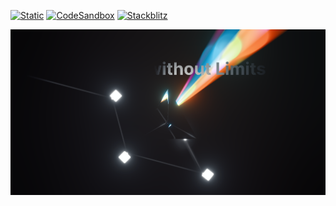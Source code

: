 [![Static](https://img.shields.io/badge/demo-%23646CFF.svg?logo=html5&logoColor=white)](https://pmndrs.github.io/examples/nextjs-prism)
[![CodeSandbox](https://img.shields.io/badge/codesandbox-040404?logo=codesandbox&logoColor=DBDBDB)](https://codesandbox.io/s/github/pmndrs/examples/tree/main/apps/nextjs-prism)
[![Stackblitz](https://img.shields.io/badge/stackblitz-fff?logo=Stackblitz&logoColor=1389FD)](https://stackblitz.com/github/pmndrs/examples/tree/main/apps/nextjs-prism)

![](thumbnail.png)

